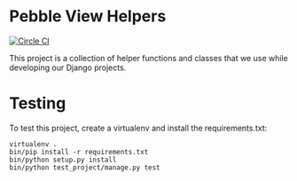 Pebble View Helpers
===================

[![Circle CI](https://circleci.com/gh/mypebble/view-helpers.svg?style=svg)](https://circleci.com/gh/mypebble/view-helpers)

This project is a collection of helper functions and classes that we use
while developing our Django projects.


Testing
=======

To test this project, create a virtualenv and install the requirements.txt:

    virtualenv .
    bin/pip install -r requirements.txt
    bin/python setup.py install
    bin/python test_project/manage.py test
